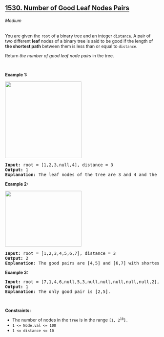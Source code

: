## <a href="https://leetcode.com/problems/number-of-good-leaf-nodes-pairs/">1530. Number of Good Leaf Nodes Pairs</a>
###### Medium

<p>You are given the <code>root</code> of a binary tree and an integer <code>distance</code>. A pair of two different <strong>leaf</strong> nodes of a binary tree is said to be good if the length of <strong>the shortest path</strong> between them is less than or equal to <code>distance</code>.</p>

<p>Return <em>the number of good leaf node pairs</em> in the tree.</p>

<p>&nbsp;</p>
<p><strong class="example">Example 1:</strong></p>
<img alt="" src="https://assets.leetcode.com/uploads/2020/07/09/e1.jpg" style="width: 250px; height: 250px;">
<pre><strong>Input:</strong> root = [1,2,3,null,4], distance = 3
<strong>Output:</strong> 1
<strong>Explanation:</strong> The leaf nodes of the tree are 3 and 4 and the length of the shortest path between them is 3. This is the only good pair.
</pre>

<p><strong class="example">Example 2:</strong></p>
<img alt="" src="https://assets.leetcode.com/uploads/2020/07/09/e2.jpg" style="width: 250px; height: 182px;">
<pre><strong>Input:</strong> root = [1,2,3,4,5,6,7], distance = 3
<strong>Output:</strong> 2
<strong>Explanation:</strong> The good pairs are [4,5] and [6,7] with shortest path = 2. The pair [4,6] is not good because the length of ther shortest path between them is 4.
</pre>

<p><strong class="example">Example 3:</strong></p>

<pre><strong>Input:</strong> root = [7,1,4,6,null,5,3,null,null,null,null,null,2], distance = 3
<strong>Output:</strong> 1
<strong>Explanation:</strong> The only good pair is [2,5].
</pre>

<p>&nbsp;</p>
<p><strong>Constraints:</strong></p>

<ul>
	<li>The number of nodes in the <code>tree</code> is in the range <code>[1, 2<sup>10</sup>].</code></li>
	<li><code>1 &lt;= Node.val &lt;= 100</code></li>
	<li><code>1 &lt;= distance &lt;= 10</code></li>
</ul>
